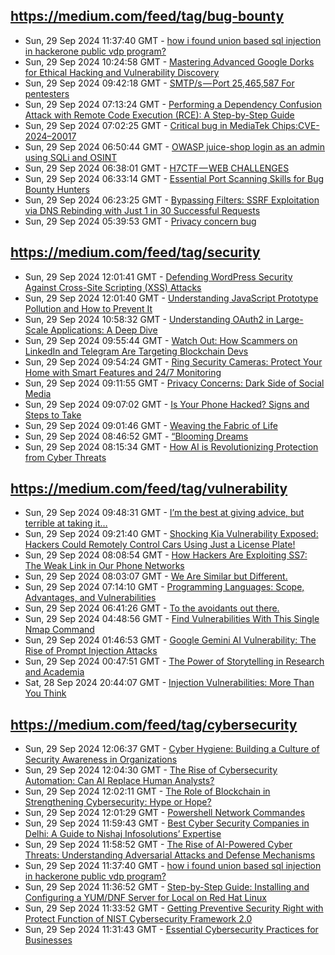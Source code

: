 ## https://medium.com/feed/tag/bug-bounty
- Sun, 29 Sep 2024 11:37:40 GMT - [how i found union based sql injection in hackerone public vdp program?](https://freedium.cfd/https://medium.com/p/7c76d61f6c77)
- Sun, 29 Sep 2024 10:24:58 GMT - [Mastering Advanced Google Dorks for Ethical Hacking and Vulnerability Discovery](https://freedium.cfd/https://medium.com/p/6d9e3dde0433)
- Sun, 29 Sep 2024 09:42:18 GMT - [SMTP/s — Port 25,465,587 For pentesters](https://freedium.cfd/https://medium.com/p/3e5706e081e9)
- Sun, 29 Sep 2024 07:13:24 GMT - [Performing a Dependency Confusion Attack with Remote Code Execution (RCE): A Step-by-Step Guide](https://freedium.cfd/https://medium.com/p/8d6055aa53e4)
- Sun, 29 Sep 2024 07:02:25 GMT - [Critical bug in MediaTek Chips:CVE-2024–20017](https://freedium.cfd/https://medium.com/p/6e955ad56923)
- Sun, 29 Sep 2024 06:50:44 GMT - [OWASP juice-shop login as an admin using SQLi and OSINT](https://freedium.cfd/https://medium.com/p/90c4abc4322b)
- Sun, 29 Sep 2024 06:38:01 GMT - [H7CTF — WEB CHALLENGES](https://freedium.cfd/https://medium.com/p/db1883775dfd)
- Sun, 29 Sep 2024 06:33:14 GMT - [Essential Port Scanning Skills for Bug Bounty Hunters](https://freedium.cfd/https://medium.com/p/f0e09f3612ce)
- Sun, 29 Sep 2024 06:23:25 GMT - [Bypassing Filters: SSRF Exploitation via DNS Rebinding with Just 1 in 30 Successful Requests](https://freedium.cfd/https://medium.com/p/2fdc3a9cfd7d)
- Sun, 29 Sep 2024 05:39:53 GMT - [Privacy concern bug](https://freedium.cfd/https://medium.com/p/72b30aead215)

## https://medium.com/feed/tag/security
- Sun, 29 Sep 2024 12:01:41 GMT - [Defending WordPress Security Against Cross-Site Scripting (XSS) Attacks](https://freedium.cfd/https://medium.com/p/0b488d2d1a5f)
- Sun, 29 Sep 2024 12:01:40 GMT - [Understanding JavaScript Prototype Pollution and How to Prevent It](https://freedium.cfd/https://medium.com/p/363c5adc6768)
- Sun, 29 Sep 2024 10:58:32 GMT - [Understanding OAuth2 in Large-Scale Applications: A Deep Dive](https://freedium.cfd/https://medium.com/p/467a3a783fa4)
- Sun, 29 Sep 2024 09:55:44 GMT - [Watch Out: How Scammers on LinkedIn and Telegram Are Targeting Blockchain Devs](https://freedium.cfd/https://medium.com/p/1af431cb9217)
- Sun, 29 Sep 2024 09:54:24 GMT - [Ring Security Cameras: Protect Your Home with Smart Features and 24/7 Monitoring](https://freedium.cfd/https://medium.com/p/083d9d96b166)
- Sun, 29 Sep 2024 09:11:55 GMT - [Privacy Concerns: Dark Side of Social Media](https://freedium.cfd/https://medium.com/p/3c7cf5f9d911)
- Sun, 29 Sep 2024 09:07:02 GMT - [Is Your Phone Hacked? Signs and Steps to Take](https://freedium.cfd/https://medium.com/p/5ee394a8ed72)
- Sun, 29 Sep 2024 09:01:46 GMT - [Weaving the Fabric of Life](https://freedium.cfd/https://medium.com/p/52db6a4debc6)
- Sun, 29 Sep 2024 08:46:52 GMT - [“Blooming Dreams](https://freedium.cfd/https://medium.com/p/deb7c32c093e)
- Sun, 29 Sep 2024 08:15:34 GMT - [How AI is Revolutionizing Protection from Cyber Threats](https://freedium.cfd/https://medium.com/p/52fb28e140ed)

## https://medium.com/feed/tag/vulnerability
- Sun, 29 Sep 2024 09:48:31 GMT - [I’m the best at giving advice, but terrible at taking it…](https://freedium.cfd/https://medium.com/p/c6aa34799ce0)
- Sun, 29 Sep 2024 09:21:40 GMT - [Shocking Kia Vulnerability Exposed: Hackers Could Remotely Control Cars Using Just a License Plate!](https://freedium.cfd/https://medium.com/p/da94db91df30)
- Sun, 29 Sep 2024 08:08:54 GMT - [How Hackers Are Exploiting SS7: The Weak Link in Our Phone Networks](https://freedium.cfd/https://medium.com/p/f37e063b6493)
- Sun, 29 Sep 2024 08:03:07 GMT - [We Are Similar but Different.](https://freedium.cfd/https://medium.com/p/9a1b1282d5c7)
- Sun, 29 Sep 2024 07:14:10 GMT - [Programming Languages: Scope, Advantages, and Vulnerabilities](https://freedium.cfd/https://medium.com/p/efefd580d85a)
- Sun, 29 Sep 2024 06:41:26 GMT - [To the avoidants out there.](https://freedium.cfd/https://medium.com/p/5ed96363241b)
- Sun, 29 Sep 2024 04:48:56 GMT - [Find Vulnerabilities With This Single Nmap Command](https://freedium.cfd/https://medium.com/p/a4476c16c82c)
- Sun, 29 Sep 2024 01:46:53 GMT - [Google Gemini AI Vulnerability: The Rise of Prompt Injection Attacks](https://freedium.cfd/https://medium.com/p/8d2c48a65210)
- Sun, 29 Sep 2024 00:47:51 GMT - [The Power of Storytelling in Research and Academia](https://freedium.cfd/https://medium.com/p/3885f393b869)
- Sat, 28 Sep 2024 20:44:07 GMT - [Injection Vulnerabilities: More Than You Think](https://freedium.cfd/https://medium.com/p/e926332d4907)

## https://medium.com/feed/tag/cybersecurity
- Sun, 29 Sep 2024 12:06:37 GMT - [Cyber Hygiene: Building a Culture of Security Awareness in Organizations](https://freedium.cfd/https://medium.com/p/f0b06868f1fe)
- Sun, 29 Sep 2024 12:04:30 GMT - [The Rise of Cybersecurity Automation: Can AI Replace Human Analysts?](https://freedium.cfd/https://medium.com/p/3852a93ae3ca)
- Sun, 29 Sep 2024 12:02:11 GMT - [The Role of Blockchain in Strengthening Cybersecurity: Hype or Hope?](https://freedium.cfd/https://medium.com/p/42e592c8dd69)
- Sun, 29 Sep 2024 12:01:29 GMT - [Powershell Network Commandes](https://freedium.cfd/https://medium.com/p/63bf4f612ef9)
- Sun, 29 Sep 2024 11:59:43 GMT - [Best Cyber Security Companies in Delhi: A Guide to Nishaj Infosolutions’ Expertise](https://freedium.cfd/https://medium.com/p/e1194f7ae884)
- Sun, 29 Sep 2024 11:58:52 GMT - [The Rise of AI-Powered Cyber Threats: Understanding Adversarial Attacks and Defense Mechanisms](https://freedium.cfd/https://medium.com/p/82a1f62a573b)
- Sun, 29 Sep 2024 11:37:40 GMT - [how i found union based sql injection in hackerone public vdp program?](https://freedium.cfd/https://medium.com/p/7c76d61f6c77)
- Sun, 29 Sep 2024 11:36:52 GMT - [Step-by-Step Guide: Installing and Configuring a YUM/DNF Server for Local on Red Hat Linux](https://freedium.cfd/https://medium.com/p/aca101df1b81)
- Sun, 29 Sep 2024 11:33:52 GMT - [Getting Preventive Security Right with Protect Function of NIST Cybersecurity Framework 2.0](https://freedium.cfd/https://medium.com/p/f84b847f5971)
- Sun, 29 Sep 2024 11:31:43 GMT - [Essential Cybersecurity Practices for Businesses](https://freedium.cfd/https://medium.com/p/2c6ea70b2fd0)

